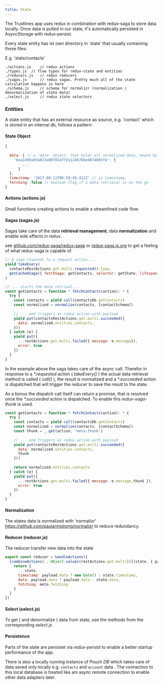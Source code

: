 ```yaml
---
title: State
---
```


The Trustlines app uses redux in combination with redux-saga to store data locally. Once data is pulled in our
state, it's automatically persisted in AsyncStorage with redux-persist. 

Every state entity has ist own directory in 'state' that usually containing these files:

E.g. 'state/contacts'
````
./actions.js    // redux actions
./types.js  // flow types for redux-state and entities
./reducers.js   // redux reducers
./sagas.js      // redux sagas. Pretty much all of the state calculation happens in here
./schema.js     // schema for normalizr (normalization / denormalization of state data)
./select.js     // redux state selectors
````

### Entities

A state entity that has an external resource as source, e.g. 'contact' which is stored in an internal db, follows a pattern:

#### State Object
```js
{
    
  data: { // a 'data' object, that holds all normalized data, keyed by a unique id / string
    '0xa1499ad3a013a80701d77e1124b766e4074065fd': {
        ...
      }
  },
  timestamp: '2017-08-11T06:59:45.412Z' // js timestamp,
  fetching: false // boolean flag if a data retrieval is on the go
}
```  

#### Actions (actions.js)
Small functions creating actions to enable a streamlined code flow. 


#### Sagas (sagas.js)
Sagas take care of the data **retrieval management**, data **normalization** and enable side effects in redux.

see [github.com/redux-saga/redux-saga](https://github.com/redux-saga/redux-saga) or [redux-saga.js.org](https://redux-saga.js.org/) to get a feeling of what redux-saga is capable of.

 
```javascript title="state/contacts/sagas.js"
// A saga responds to a request action ...
yield takeEvery(
  contactsRestActions.get.multi.requested().type,
  getCachedSaga({ fetchSaga: getContacts, selector: getState, lifespan: 10000 })
)

// ... starts the data retrival ...
const getContacts = function * fetchContacts(action): * {
  try {
    const contacts = yield call(contactsDb.getContacts)
    const normalized = normalize(contacts, [contactSchema])
    
    // ... and triggers as redux action with payload
    yield put(contactsRestActions.get.multi.succeeded({ 
      data: normalized.entities.contacts,  
    })) 
  } catch (e) {
    yield put({ 
      ...restActions.get.multi.failed({ message: e.message}), 
      error: true 
    })
  }
}

```

In the example above the saga takes care of the async call. Therefor in response to a *\*.requested* action ( *takeEvery()* ) the actual data retrieval method is called ( *call()* ), the result is normalized and a *\*.succeeded* action is dispatched that will trigger the reducer to save the result to the state.     

As a bonus the dispatch call itself can return a promise, that is resolved once the *\*.succeeded* action is dispatched. 
To enable this *redux-saga-thunk* is used.

```javascript
const getContacts = function * fetchContacts(action): * {
  try {
    const contacts = yield call(contactsDb.getContacts)
    const normalized = normalize(contacts, [contactSchema])
    const thunk = _.get(action, 'meta.thunk')
    
    // ... and triggers as redux action with payload
    yield put(contactsRestActions.get.multi.succeeded({ 
      data: normalized.entities.contacts,
      thunk
    }))
    
    return normalized.entities.contacts
  } catch (e) {
    yield put({ 
      ...restActions.get.multi.failed({ message: e.message,thunk }), 
      error: true 
    })
  }
}

```

#### Normalization

The states data is normalized with 'normalizr' https://github.com/paularmstrong/normalizr to reduce redundancy.
 
#### Reducer (reducer.js)

The reducer transfer new data into the state
```js title="state/contacts/actions.js"
export const reducer = handleActions({
  [combineActions(...Object.values(restActions.get.multi))](state, { payload, meta }) {
    return {
      ...state,
      timestamp: payload.data ? new Date() : state.timestamp,
      data: payload.data ? payload.data : state.data,
      fetching: meta.fetching
    }
  }
})
```

#### Select (select.js)

To get ( and denormalize ) data from state, use the methods from the corresponding *select.js*

#### Persistence

Parts of the state are persistet via *redux-persist* to enable a better startup performance of the app.

There is also a locally running instance of *Pouch DB* which takes care of data saved only locally e.g. `contacts` and `account` data . The connection to this local database is treated like am async remote connection to enable other data adapters later.



  
